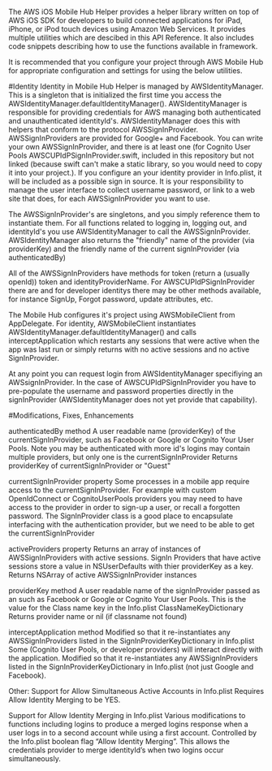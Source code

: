 The AWS iOS Mobile Hub Helper provides a helper library written on top of AWS iOS SDK for developers to build connected applications for iPad, iPhone, or iPod touch devices using Amazon Web Services. It provides multiple utilities which are descibed in this API Reference. It also includes code snippets describing how to use the functions available in framework.

It is recommended that you configure your project through AWS Mobile Hub for appropriate configuration and settings for using the below utilities.

#Identity
Identity in Mobile Hub Helper is managed by AWSIdentityManager.  This is a singleton that is initialized the first time you access the AWSIdentityManager.defaultIdentityManager().  AWSIdentityManager is responsible for providing credentials for AWS managing both authenticated and unauthenticated identityId's. AWSIdentityManager does this with helpers that conform to the protocol AWSSignInProvider.  AWSSignInProviders are provided for Google+ and Facebook. You can write your own AWSSignInProvider, and there is at least one (for Cognito User Pools AWSCUPIdPSignInProvider.swift, included in this repository but not linked (because swift can't make a static library, so you would need to copy it into your project.). If you configure an your identity provider in Info.plist, it will be included as a possible sign in source.  It is your responsibility to manage the user interface to collect username password, or link to a web site that does, for each AWSSignInProvider you want to use.

The AWSSignInProvider's are singletons, and you simply reference them to instantiate them. For all functions related to logging in, logging out, and identityId's you use AWSIdentityManager to call the AWSSignInProvider.  AWSIdentityManager also returns the "friendly" name of the provider (via providerKey) and the friendly name of the current signInProvider (via authenticatedBy)

All of the AWSSignInProviders have methods for token (return a (usually openId)) token and identityProviderName. For AWSCUPIdPSignInProvider there are and for developer identitys there may be other methods available, for instance SignUp, Forgot password, update attributes, etc. 

The Mobile Hub configures it's project using AWSMobileClient from AppDelegate.  For identity, AWSMobileClient instantiates AWSIdentityManager.defaultIdentityManager() and calls interceptApplication which restarts any sessions that were active when the app was last run or simply returns with no active sessions and no active SignInProvider.

At any point you can request login from AWSIdentityManager specifiying an AWSsignInProvider.  In the case of AWSCUPIdPSignInProvider you have to pre-populate the username and password properties directly in the signInProvider (AWSIdentityManager does not yet provide that capability). 

#Modifications, Fixes, Enhancements

authenticatedBy method
A user readable name (providerKey) of the currentSignInProvider, such as Facebook or Google or
Cognito Your User Pools.  Note you may be authenticated with more id's
logins may contain multiple providers, but only one is the currentSignInProvider
Returns providerKey of currentSignInProvider or "Guest"

currentSignInProvider property
Some processes in a mobile app require access to the currentSignInProvider.
For example with custom OpenIdConnect or CognitoUserPools providers you may
need to have access to the provider in order to sign-up a user, or recall a forgotten
password.  The SignInProvider class is a good place to encapsulate interfacing with
the authentication provider, but we need to be able to get the currentSignInProvider

activeProviders property
Returns an array of instances of AWSSignInProviders with active sessions. 
SignIn Providers that have active sessions store a value in NSUserDefaults with thier
providerKey as a key. 
Returns NSArray of active AWSSignInProvider instances

providerKey method
A user readable name of the signInProvider passed as an such as Facebook or Google or
Cognito Your User Pools.  This is the value for the Class name key in the 
Info.plist ClassNameKeyDictionary
Returns provider name or nil (if classname not found)

interceptApplication method
Modified so that it re-instantiates any AWSSignInProviders listed in the SignInProviderKeyDictionary in Info.plist Some (Cognito User Pools, or developer providers) will interact directly with the application. Modified so that it re-instantiates any 
AWSSignInProviders listed in the SignInProviderKeyDictionary in Info.plist (not
just Google and Facebook).

Other:
Support for Allow Simultaneous Active Accounts in Info.plist
Requires Allow Identity Merging to be YES.

Support for Allow Identity Merging in Info.plist
Various modifications to functions including logins to produce a merged logins response when a user logs in to a second account while using a first account.  Controlled by the Info.plist boolean flag  “Allow Identity Merging”.  This allows the credentials provider to merge identityId’s when two logins occur simultaneously.


